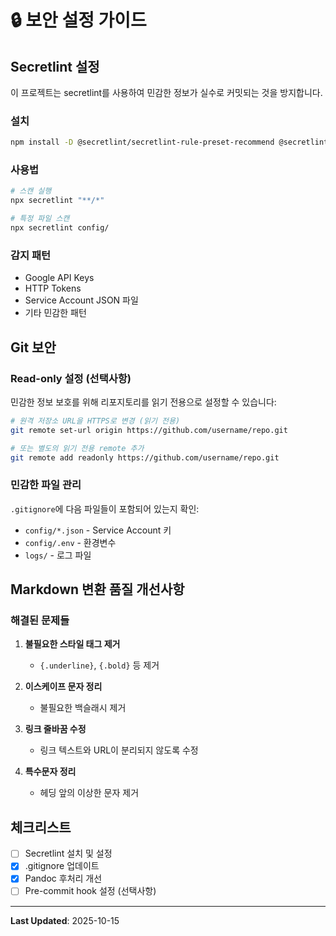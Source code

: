 # 🔒 보안 설정 가이드

## Secretlint 설정

이 프로젝트는 secretlint를 사용하여 민감한 정보가 실수로 커밋되는 것을 방지합니다.

### 설치

```bash
npm install -D @secretlint/secretlint-rule-preset-recommend @secretlint/secretlint-rule-pattern
```

### 사용법

```bash
# 스캔 실행
npx secretlint "**/*"

# 특정 파일 스캔
npx secretlint config/
```

### 감지 패턴

- Google API Keys
- HTTP Tokens
- Service Account JSON 파일
- 기타 민감한 패턴

## Git 보안

### Read-only 설정 (선택사항)

민감한 정보 보호를 위해 리포지토리를 읽기 전용으로 설정할 수 있습니다:

```bash
# 원격 저장소 URL을 HTTPS로 변경 (읽기 전용)
git remote set-url origin https://github.com/username/repo.git

# 또는 별도의 읽기 전용 remote 추가
git remote add readonly https://github.com/username/repo.git
```

### 민감한 파일 관리

`.gitignore`에 다음 파일들이 포함되어 있는지 확인:

- `config/*.json` - Service Account 키
- `config/.env` - 환경변수
- `logs/` - 로그 파일

## Markdown 변환 품질 개선사항

### 해결된 문제들

1. **불필요한 스타일 태그 제거**
   - `{.underline}`, `{.bold}` 등 제거

2. **이스케이프 문자 정리**
   - 불필요한 백슬래시 제거

3. **링크 줄바꿈 수정**
   - 링크 텍스트와 URL이 분리되지 않도록 수정

4. **특수문자 정리**
   - 헤딩 앞의 이상한 문자 제거

## 체크리스트

- [ ] Secretlint 설치 및 설정
- [x] .gitignore 업데이트
- [x] Pandoc 후처리 개선
- [ ] Pre-commit hook 설정 (선택사항)

---

**Last Updated**: 2025-10-15
